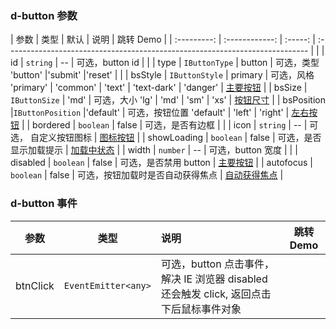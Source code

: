 ### d-button 参数

|    参数     |      类型      |  默认   | 说明                                                                           | 跳转 Demo                                            |
| :---------: | :------------:  | :-----: | :---------------------------------------------------------------------------  |                                                     |
|     id      |    `string`     |   --    | 可选，button id                                                                |                                                     |
|    type     | `IButtonType`   | button  | 可选，类型 'button' \|'submit' \|'reset'                                       |                                                     |
|   bsStyle   | `IButtonStyle`  | primary | 可选，风格 'primary' \| 'common' \| 'text' \| 'text-dark' \| 'danger'         | [主要按钮](/components/button/demo#button-primary)   |
|   bsSize    | `IButtonSize`   |  'md'   | 可选，大小 'lg' \| 'md' \| 'sm' \| 'xs'                                       | [按钮尺寸](/components/button/demo#button-size)      |
| bsPosition |`IButtonPosition` |'default' | 可选，按钮位置 'default' \| 'left' \| 'right'                                  | [左右按钮](/components/button/demo#button-left-right)     |
|  bordered   |   `boolean`     |  false  | 可选，是否有边框                                                              |                                                      |
|    icon     |    `string`     |   --    | 可选， 自定义按钮图标                                                          | [图标按钮](/components/button/demo#button-icon)      |
| showLoading |   `boolean`     |  false  | 可选，是否显示加载提示                                                         | [加载中状态](/components/button/demo#button-loading) |
|    width    |    `number`     |   --    | 可选，button 宽度                                                             |                                                      |
|  disabled   |   `boolean`     |  false  | 可选，是否禁用 button                                                         | [主要按钮](/components/button/demo#button-primary)   |
|  autofocus  |   `boolean`     |  false  | 可选，按钮加载时是否自动获得焦点                                                | [自动获得焦点](/components/button/demo#button-auto-focus)  |

### d-button 事件

|   参数   |        类型         | 说明                                                                                    | 跳转 Demo                                      |
| :------: | :-----------------: | :-------------------------------------------------------------------------------------- | ---------------------------------------------- |
| btnClick | `EventEmitter<any>` | 可选，button 点击事件，解决 IE 浏览器 disabled 还会触发 click, 返回点击下后鼠标事件对象 |                                                    |
